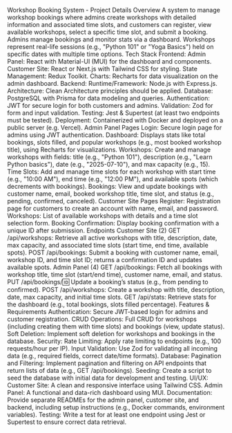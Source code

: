 Workshop Booking System - Project Details
Overview
A system to manage workshop bookings where admins create workshops with detailed information and associated time slots, and customers can register, view available workshops, select a specific time slot, and submit a booking. Admins manage bookings and monitor stats via a dashboard. Workshops represent real-life sessions (e.g., "Python 101" or "Yoga Basics") held on specific dates with multiple time options.
Tech Stack
Frontend:
Admin Panel: React with Material-UI (MUI) for the dashboard and components.
Customer Site: React or Next.js with Tailwind CSS for styling.
State Management: Redux Toolkit.
Charts: Recharts for data visualization on the admin dashboard.
Backend:
Runtime/Framework: Node.js with Express.js.
Architecture: Clean Architecture principles should be applied.
Database: PostgreSQL with Prisma for data modeling and queries.
Authentication: JWT for secure login for both customers and admins.
Validation: Zod for form and input validation.
Testing: Jest & Supertest (at least two endpoints must be tested).
Deployment: Containerized with Docker and deployed on a public server (e.g. Vercel).
Admin Panel Pages
Login: Secure login page for admins using JWT authentication.
Dashboard: Displays stats like total bookings, slots filled, and popular workshops (e.g., most booked workshop title), using Recharts for visualizations.
Workshops: Create and manage workshops with fields: title (e.g., "Python 101"), description (e.g., "Learn Python basics"), date (e.g., "2025-07-10"), and max capacity (e.g., 15).
Time Slots: Add and manage time slots for each workshop with start time (e.g., "10:00 AM"), end time (e.g., "12:00 PM"), and available spots (which decrements with bookings).
Bookings: View and update bookings with customer name, email, booked workshop title, time slot, and status (e.g., pending, confirmed, canceled).
Customer Site Pages
Register: Registration page for customers to create an account with name, email, and password.
Workshops: List of available workshops with details and a time slot selection form.
Booking Confirmation: Display booking confirmation with a unique ID after submission.
Endpoints
Customer Site (2)
GET /api/workshops: Retrieve all active workshops with title, description, date, max capacity, and associated time slots (start time, end time, available spots).
POST /api/bookings: Submit a booking with customer name, email, workshop ID, and time slot ID; returns a confirmation ID and updates available spots.
Admin Panel (4)
GET /api/bookings: Fetch all bookings with workshop title, time slot (start/end time), customer name, email, and status.
PUT /api/bookings/:id: Update a booking’s status (e.g., from pending to confirmed).
POST /api/workshops: Create a workshop with title, description, date, max capacity, and initial time slots.
GET /api/stats: Retrieve stats for the dashboard (e.g., total bookings, slots filled percentage).
Features & Requirements
Authentication: Secure JWT-based login for admins and customer registration.
CRUD Operations: Full CRUD for workshops (including creating them with time slots) and bookings (view, update status).
Soft Deletion: Implement soft deletion for workshops and bookings in the database.
Security:
Rate Limiting: Apply rate limiting to endpoints (e.g., 100 requests/hour per IP).
Input Validation: Use Zod for validating all incoming data (e.g., required fields, correct date/time formats).
Database:
Pagination and Filtering: Implement pagination and filtering on API endpoints that return lists of data (e.g., GET /api/bookings).
Seeding: Create a script to seed the database with initial data for development and testing.
UI/UX:
Customer Site: A clean and responsive interface using Tailwind CSS.
Admin Panel: A functional and data-rich dashboard using MUI.
Documentation: Provide separate READMEs for the admin panel, customer site, and backend, including setup instructions (e.g., Docker commands, environment variables).
Testing: Write a test for at least one endpoint using Jest or Supertest to ensure correct data retrieval.

